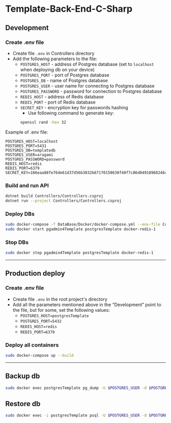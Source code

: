 # Template-Back-End-C-Sharp

## Development

### Create .env file

- Create file `.env` in Controllers directory
- Add the following parameters to the file:
    - `POSTGRES_HOST` - address of Postgres database (set to `localhost` when deploying db on your device)
    - `POSTGRES_PORT` - port of Postgres database
    - `POSTGRES_DB` - name of Postgres database
    - `POSTGRES_USER` - user name for connecting to Postgres database
    - `POSTGRES_PASSWORD` - password for connection to Postgres database
    - `REDIS_HOST` - address of Redis database
    - `REDIS_PORT` - port of Redis database
    - `SECRET_KEY` - encryption key for passwords hashing
        - Use following command to generate key:
        ```sh
        openssl rand -hex 32
        ```
Example of .env file:
```
POSTGRES_HOST=localhost
POSTGRES_PORT=5431
POSTGRES_DB=templatedb
POSTGRES_USER=aragami
POSTGRES_PASSWORD=password
REDIS_HOST=redis
REDIS_PORT=6379
SECRET_KEY=166eaa88fe76de61d37d56b3032b671f0150630f40f7c86d04918968246c9e01
```

### Build and run API

```sh
dotnet build Controllers/Controllers.csproj
dotnet run --project Controllers/Controllers.csproj
```

### Deploy DBs

```sh
sudo docker-compose -f DataBase/Docker/docker-compose.yml --env-file Controllers/.env up --no-start
sudo docker start pgadmin4Template postgresTemplate docker-redis-1
```

### Stop DBs

```sh
sudo docker stop pgadmin4Template postgresTemplate docker-redis-1
```

---

## Production deploy

### Create .env file

- Create file `.env` in the root project's directory
- Add all the parameters mentioned above in the “Development” point to the file, but for some, set the following values:
    - `POSTGRES_HOST=postgresTemplate`
    - `POSTGRES_PORT=5432`
    - `REDIS_HOST=redis`
    - `REDIS_PORT=6379`

### Deploy all containers

```sh
sudo docker-compose up --build
```

---


## Backup db

<!-- TODO: Проверить, правильно ли подтягиваются переменные окружения -->

```sh
sudo docker exec postgresTemplate pg_dump -U $POSTGRES_USER -d $POSTGRES_DB > backup.sql
```

## Restore db

```sh
sudo docker exec -i postgresTemplate psql -U $POSTGRES_USER -d $POSTGRES_DB < backup.sql
```

